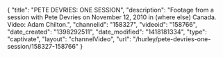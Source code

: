 {
    "title": "PETE DEVRIES: ONE SESSION",
    "description": "Footage from a session with Pete Devries on November 12, 2010 in (where else) Canada. Video: Adam Chilton.",
    "channelid": "158327",
    "videoid": "158766",
    "date_created": "1398292511",
    "date_modified": "1418181334",
    "type": "captivate",
    "layout": "channelVideo",
    "url": "\/hurley\/pete-devries-one-session\/158327-158766"
}
